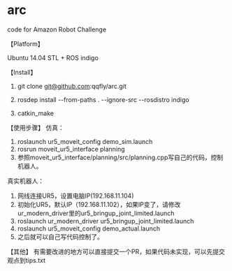 # arc
code for Amazon Robot Challenge

【Platform】

Ubuntu 14.04 STL + ROS indigo

【Install】

1. git clone git@github.com:qqfly/arc.git

2. rosdep install --from-paths . --ignore-src --rosdistro indigo

3. catkin_make

【使用步骤】
仿真：
1. roslaunch ur5_moveit_config demo_sim.launch
2. rosrun moveit_ur5_interface planning
3. 参照moveit_ur5_interface/planning/src/planning.cpp写自己的代码，控制机器人。

真实机器人：
1. 网线连接UR5，设置电脑IP(192.168.11.104)
2. 初始化UR5，默认IP（192.168.11.102），如果IP变了，请修改ur_modern_driver里的ur5_bringup_joint_limited.launch
3. roslaunch ur_modern_driver ur5_bringup_joint_limited.launch
4. roslaunch ur5_moveit_config demo_actual.launch
5. 之后就可以自己写代码控制了。

【其他】
有需要改进的地方可以直接提交一个PR，如果代码未实现，可以先提交观点到tips.txt


